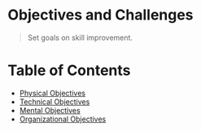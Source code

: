 # Objectives and Challenges

> Set goals on skill improvement.

# Table of Contents

- [Physical Objectives](#physical-objectives)
- [Technical Objectives](#technical-objectives)
- [Mental Objectives](#mental-objectives)
- [Organizational Objectives](#organizational-objectives)
